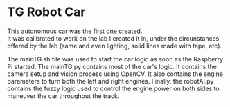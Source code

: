 # TG Robot Car
This autonomous car was the first one created.\
It was calibrated to work on the lab I created it in, under the circunstances offered by the lab (same and even lighting, solid lines made with tape, etc).

The mainTG.sh file was used to start the car logic as soon as the Raspberry Pi started.
The mainTG.py contains most of the car's logic. It contains the camera setup and vision process using OpenCV. It also contains the engine parameters to turn both the left and right engines.
Finally, the robotAI.py contains the fuzzy logic used to control the engine power on both sides to maneuver the car throughout the track.
